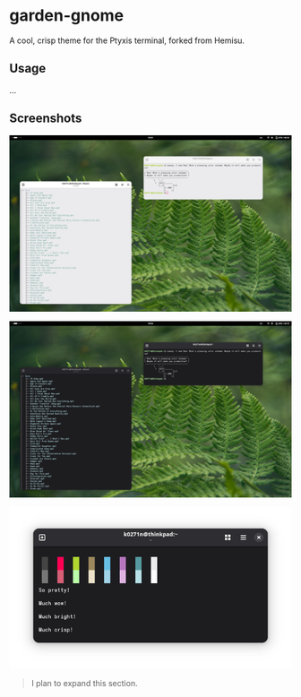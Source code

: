 # garden-gnome
A cool, crisp theme for the Ptyxis terminal, forked from Hemisu.

## Usage
…

## Screenshots
![The Garden GNOME theme in light mode, with Ptyxis running `tree` and `cowsay`.](garden-gnome-light.png)

![The Garden GNOME theme in dark mode, with Ptyxis running `tree` and `cowsay`.](garden-gnome-dark.png)

![The Garden GNOME theme in dark mode, with Ptyxis showing its colors.](garden-gnome-colors.png)

> I plan to expand this section.
